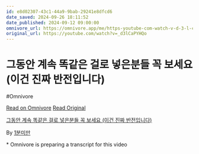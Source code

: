 ```yaml
---
id: e8d02307-43c1-44a9-9bab-29241e8dfcd6
date_saved: 2024-09-26 18:11:52
date_published: 2024-09-12 09:00:00
omnivore_url: https://omnivore.app/me/https-youtube-com-watch-v-d-3-l-ca-pyh-qo-1922d99e31c
original_url: https://youtube.com/watch?v=_d3lCaPYHQo
---
```


# 그동안 계속 똑같은 걸로 넣은분들 꼭 보세요 (이건 진짜 반전입니다)
#Omnivore
 
[Read on Omnivore](https://omnivore.app/me/https-youtube-com-watch-v-d-3-l-ca-pyh-qo-1922d99e31c)
[Read Original](https://youtube.com/watch?v=_d3lCaPYHQo)
 
[그동안 계속 똑같은 걸로 넣은분들 꼭 보세요 (이건 진짜 반전입니다)](https://youtube.com/watch?v=%5Fd3lCaPYHQo)

By [1분미만](https://www.youtube.com/@1%EB%B6%84%EB%AF%B8%EB%A7%8C)

\* Omnivore is preparing a transcript for this video
